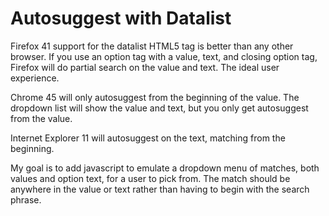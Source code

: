 # Autosuggest with Datalist

Firefox 41 support for the datalist HTML5 tag is better than any other browser. If you use an option tag with a value, text, and closing option tag, Firefox will do partial search on the value and text. The ideal user experience.

Chrome 45 will only autosuggest from the beginning of the value. The dropdown list will show the value and text, but you only get autosuggest from the value.

Internet Explorer 11 will autosuggest on the text, matching from the beginning.

My goal is to add javascript to emulate a dropdown menu of matches, both values and option text, for a user to pick from. The match should be anywhere in the value or text rather than having to begin with the search phrase.
